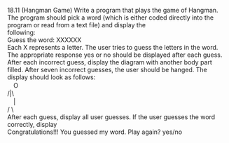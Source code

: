 18.11 (Hangman Game) Write a program that plays the game of Hangman. The program should
pick a word (which is either coded directly into the program or read from a text file) and display the  
following:  
Guess the word: XXXXXX  
Each X represents a letter. The user tries to guess the letters in the word. The appropriate response
yes or no should be displayed after each guess. After each incorrect guess, display the diagram with
another body part filled. After seven incorrect guesses, the user should be hanged. The display
should look as follows:  
　O  
/|\  
　|  
/ \\  
After each guess, display all user guesses. If the user guesses the word correctly, display  
Congratulations!!! You guessed my word. Play again? yes/no

